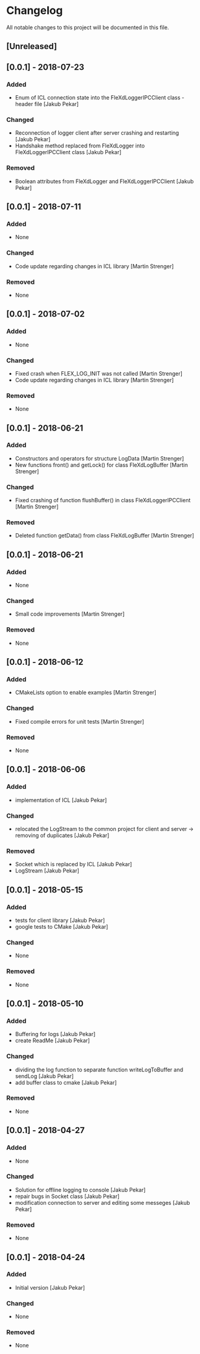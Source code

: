# Changelog
All notable changes to this project will be documented in this file.

## [Unreleased]

## [0.0.1] - 2018-07-23
### Added
- Enum of ICL connection state into the FleXdLoggerIPCClient class - header file [Jakub Pekar]

### Changed
- Reconnection of logger client after server crashing and restarting [Jakub Pekar]
- Handshake method replaced from FleXdLogger into FleXdLoggerIPCClient class [Jakub Pekar]

### Removed
- Boolean attributes from FleXdLogger and FleXdLoggerIPCClient [Jakub Pekar]

## [0.0.1] - 2018-07-11
### Added
- None

### Changed
- Code update regarding changes in ICL library [Martin Strenger]

### Removed
- None

## [0.0.1] - 2018-07-02
### Added
- None

### Changed
- Fixed crash when FLEX_LOG_INIT was not called [Martin Strenger]
- Code update regarding changes in ICL library [Martin Strenger]

### Removed
- None

## [0.0.1] - 2018-06-21
### Added
- Constructors and operators for structure LogData [Martin Strenger]
- New functions front() and getLock() for class FleXdLogBuffer [Martin Strenger]

### Changed
- Fixed crashing of function flushBuffer() in class FleXdLoggerIPCClient [Martin Strenger]

### Removed
- Deleted function getData() from class FleXdLogBuffer [Martin Strenger]

## [0.0.1] - 2018-06-21
### Added
- None

### Changed
- Small code improvements [Martin Strenger]

### Removed
- None

## [0.0.1] - 2018-06-12
### Added
- CMakeLists option to enable examples [Martin Strenger]

### Changed
- Fixed compile errors for unit tests [Martin Strenger]

### Removed
- None

## [0.0.1] - 2018-06-06
### Added
- implementation of ICL [Jakub Pekar]

### Changed
- relocated the LogStream to the common project for client and server -> removing of duplicates [Jakub Pekar]

### Removed
- Socket which is replaced by ICL [Jakub Pekar]
- LogStream [Jakub Pekar]

## [0.0.1] - 2018-05-15
### Added
- tests for client library [Jakub Pekar]
- google tests to CMake [Jakub Pekar]

### Changed
- None

### Removed
- None

## [0.0.1] - 2018-05-10
### Added
- Buffering for logs [Jakub Pekar]
- create ReadMe [Jakub Pekar]

### Changed
- dividing the log function to separate function writeLogToBuffer and sendLog [Jakub Pekar]
- add buffer class to cmake [Jakub Pekar]

### Removed
- None

## [0.0.1] - 2018-04-27
### Added
- None

### Changed
- Solution for offline logging to console [Jakub Pekar]
- repair bugs in Socket class [Jakub Pekar]
- modification connection to server and editing some messeges [Jakub Pekar]

### Removed
- None

## [0.0.1] - 2018-04-24
### Added
- Initial version [Jakub Pekar]

### Changed
- None

### Removed
- None
